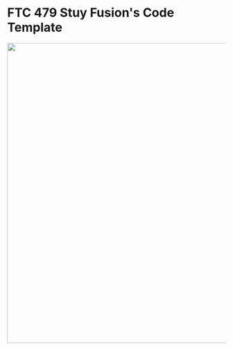 # FTC 479 Stuy Fusion's Code Template

<img width="693" src="https://i.ibb.co/Jdp22Bq/logo-d9209a39.png" />